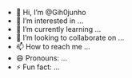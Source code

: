 - 👋 Hi, I’m @Gih0junho
- 👀 I’m interested in ...
- 🌱 I’m currently learning ...
- 💞️ I’m looking to collaborate on ...
- 📫 How to reach me ...
- 😄 Pronouns: ...
- ⚡ Fun fact: ...

<!---
Gih0junho/Gih0junho is a ✨ special ✨ repository because its `README.md` (this file) appears on your GitHub profile.
You can click the Preview link to take a look at your changes.
--->
